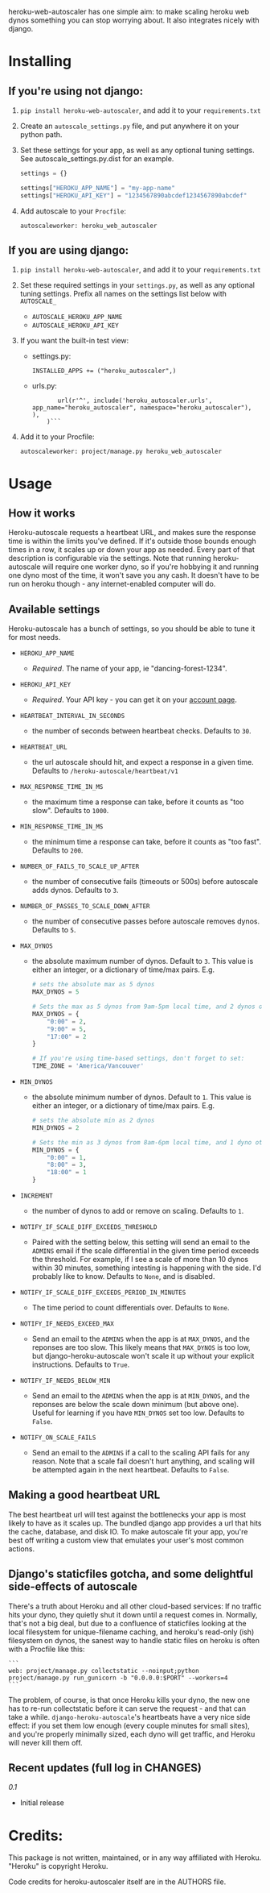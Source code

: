 heroku-web-autoscaler has one simple aim: to make scaling heroku web dynos something you can stop worrying about.  It also integrates nicely with django.


Installing
==========

If you're using not django:
---------------------------

1. ```pip install heroku-web-autoscaler```, and add it to your `requirements.txt`

2. Create an `autoscale_settings.py` file, and put anywhere it on your python path. 
3. Set these settings for your app, as well as any optional tuning settings. See autoscale_settings.py.dist for an example.

    ```python
    settings = {}

    settings["HEROKU_APP_NAME"] = "my-app-name"
    settings["HEROKU_API_KEY"] = "1234567890abcdef1234567890abcdef"
    ```

4. Add autoscale to your `Procfile`:

    ```
    autoscaleworker: heroku_web_autoscaler
    ```


If you are using django:
-----------------------

1. ```pip install heroku-web-autoscaler```, and add it to your `requirements.txt`

2. Set these required settings in your `settings.py`, as well as any optional tuning settings.  Prefix all names on the settings list below with `AUTOSCALE_`

    * `AUTOSCALE_HEROKU_APP_NAME`
    * `AUTOSCALE_HEROKU_API_KEY`

3. If you want the built-in test view:
    
    * settings.py: 

        ```INSTALLED_APPS += ("heroku_autoscaler",)```

    * urls.py: 
        ```urlpatterns += patterns('',
               url(r'^', include('heroku_autoscaler.urls', app_name="heroku_autoscaler", namespace="heroku_autoscaler"), ),
            )```

4. Add it to your Procfile:

    ```
    autoscaleworker: project/manage.py heroku_web_autoscaler
    ```


Usage
=====

How it works
------------

Heroku-autoscale requests a heartbeat URL, and makes sure the response time is within the limits you've defined.  If it's outside those bounds enough times in a row, it scales up or down your app as needed.  Every part of that description is configurable via the settings.  Note that running heroku-autoscale will require one worker dyno, so if you're hobbying it and running one dyno most of the time, it won't save you any cash. It doesn't have to be run on heroku though - any internet-enabled computer will do.


Available settings
-------------------

Heroku-autoscale has a bunch of settings, so you should be able to tune it for most needs.

* `HEROKU_APP_NAME` 
    
    * *Required*.  The name of your app, ie "dancing-forest-1234".

* `HEROKU_API_KEY`
    
    * *Required*. Your API key - you can get it on your [account page](https://api.heroku.com/account).

* `HEARTBEAT_INTERVAL_IN_SECONDS` 

    * the number of seconds between heartbeat checks. Defaults to `30`.

* `HEARTBEAT_URL` 

    * the url autoscale should hit, and expect a response in a given time. Defaults to `/heroku-autoscale/heartbeat/v1`

* `MAX_RESPONSE_TIME_IN_MS` 

    * the maximum time a response can take, before it counts as "too slow". Defaults to `1000`.

* `MIN_RESPONSE_TIME_IN_MS` 

    * the minimum time a response can take, before it counts as "too fast". Defaults to `200`.

* `NUMBER_OF_FAILS_TO_SCALE_UP_AFTER` 

    * the number of consecutive fails (timeouts or 500s) before autoscale adds dynos. Defaults to `3`.

* `NUMBER_OF_PASSES_TO_SCALE_DOWN_AFTER` 

    * the number of consecutive passes before autoscale removes dynos. Defaults to `5`.

* `MAX_DYNOS` 

    * the absolute maximum number of dynos. Default to `3`. This value is either an integer, or a dictionary of time/max pairs.  E.g.

        ```python
        # sets the absolute max as 5 dynos
        MAX_DYNOS = 5

        # Sets the max as 5 dynos from 9am-5pm local time, and 2 dynos otherwise.
        MAX_DYNOS = {
            "0:00" = 2,
            "9:00" = 5,
            "17:00" = 2
        }

        # If you're using time-based settings, don't forget to set:
        TIME_ZONE = 'America/Vancouver'
        ```

* `MIN_DYNOS` 

    * the absolute minimum number of dynos. Default to `1`. This value is either an integer, or a dictionary of time/max pairs. E.g.

        ```python
        # sets the absolute min as 2 dynos
        MIN_DYNOS = 2

        # Sets the min as 3 dynos from 8am-6pm local time, and 1 dyno otherwise.
        MIN_DYNOS = {
            "0:00" = 1,
            "8:00" = 3,
            "18:00" = 1
        }
        ```

* `INCREMENT` 
    * the number of dynos to add or remove on scaling. Defaults to `1`.

* `NOTIFY_IF_SCALE_DIFF_EXCEEDS_THRESHOLD` 
    * Paired with the setting below, this setting will send an email to the `ADMINS` email if the scale differential in the given time period exceeds the threshold.  For example, if I see a scale of more than 10 dynos within 30 minutes, something intesting is happening with the side.  I'd probably like to know.  Defaults to `None`, and is disabled.

* `NOTIFY_IF_SCALE_DIFF_EXCEEDS_PERIOD_IN_MINUTES` 
    * The time period to count differentials over. Defaults to `None`.

* `NOTIFY_IF_NEEDS_EXCEED_MAX`
    * Send an email to the `ADMINS` when the app is at `MAX_DYNOS`, and the reponses are too slow. This likely means that `MAX_DYNOS` is too low, but django-heroku-autoscale won't scale it up without your explicit instructions. Defaults to `True`.

* `NOTIFY_IF_NEEDS_BELOW_MIN`
    * Send an email to the `ADMINS` when the app is at `MIN_DYNOS`, and the reponses are below the scale down minimum (but above one).  Useful for learning if you have `MIN_DYNOS` set too low. Defaults to `False`.

* `NOTIFY_ON_SCALE_FAILS`
    * Send an email to the `ADMINS` if a call to the scaling API fails for any reason. Note that a scale fail doesn't hurt anything, and scaling will be attempted again in the next heartbeat. Defaults to `False`.


Making a good heartbeat URL
---------------------------

The best heartbeat url will test against the bottlenecks your app is most likely to have as it scales up.  The bundled django app provides a url that hits the cache, database, and disk IO.  To make autoscale fit your app, you're best off writing a custom view that emulates your user's most common actions.


Django's staticfiles gotcha, and some delightful side-effects of autoscale
----------------------------------------------------------------------------

There's a truth about Heroku and all other cloud-based services:  If no traffic hits your dyno, they quietly shut it down until a request comes in.  Normally, that's not a big deal, but due to a confluence of staticfiles looking at the local filesystem for unique-filename caching, and heroku's read-only (ish) filesystem on dynos, the sanest way to handle static files on heroku is often with a Procfile like this:

    ```
    web: project/manage.py collectstatic --noinput;python project/manage.py run_gunicorn -b "0.0.0.0:$PORT" --workers=4
    ```

The problem, of course, is that once Heroku kills your dyno, the new one has to re-run collectstatic before it can serve the request - and that can take a while.  `django-heroku-autoscale`'s heartbeats have a very nice side effect: if you set them low enough (every couple minutes for small sites), and you're properly minimally sized, each dyno will get traffic, and Heroku will never kill them off.



Recent updates (full log in CHANGES)
------------------------------------

*0.1*

* Initial release


Credits:
========

This package is not written, maintained, or in any way affiliated with Heroku.  "Heroku" is copyright Heroku.

Code credits for heroku-autoscaler itself are in the AUTHORS file.